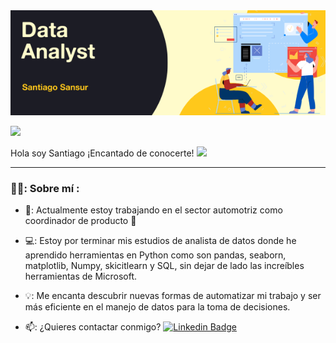 <div id="header" align="center">
  <img decoding="async" src="https://github.com/santisn88/santisn88/blob/main/Github%20banner.png" width="800"/>
</div

<div id="header" align="center">
  
[![](https://img.shields.io/badge/LinkedIn-0077B5?style=for-the-badge&logo=linkedin&logoColor=white)](www.linkedin.com/in/santiago-sansur)
  
</div

<h1>
  Hola soy Santiago ¡Encantado de conocerte!
  <img decoding="async" src="https://media.giphy.com/media/hvRJCLFzcasrR4ia7z/giphy.gif" width="30px"/>
</h1>

---
 <div id="header" align="left">

### 👨‍💻: Sobre mí :

* 🚙: Actualmente estoy trabajando en el sector automotriz como coordinador de producto :muscle:

* 💻: Estoy por terminar mis estudios de analista de datos donde he aprendido herramientas en Python como son pandas, seaborn, matplotlib, Numpy, skicitlearn y SQL, sin dejar de lado las increíbles herramientas de Microsoft.

* 💡: Me encanta descubrir nuevas formas de automatizar mi trabajo y ser más eficiente en el manejo de datos para la toma de decisiones.

* 📫: ¿Quieres contactar conmigo? [![Linkedin Badge](https://img.shields.io/badge/-Noelia-blue?style=flat&logo=Linkedin&logoColor=white)](linkedin.com/in/santiago-sansur-ingenieromecanico)
